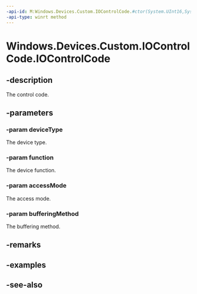 ----api-id: M:Windows.Devices.Custom.IOControlCode.#ctor(System.UInt16,System.UInt16,Windows.Devices.Custom.IOControlAccessMode,Windows.Devices.Custom.IOControlBufferingMethod)
-api-type: winrt method
---<!-- Method syntaxpublic IOControlCode(System.UInt16 deviceType, System.UInt16 function, Windows.Devices.Custom.IOControlAccessMode accessMode, Windows.Devices.Custom.IOControlBufferingMethod bufferingMethod)--># Windows.Devices.Custom.IOControlCode.IOControlCode## -descriptionThe control code.## -parameters### -param deviceTypeThe device type.### -param functionThe device function.### -param accessModeThe access mode.### -param bufferingMethodThe buffering method.## -remarks## -examples## -see-also